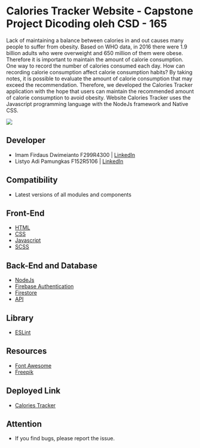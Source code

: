 # Calories Tracker Website - Capstone Project Dicoding oleh CSD - 165

Lack of maintaining a balance between calories in and out causes many people to suffer from obesity. Based on WHO data, in 2016 there were 1.9 billion adults who were overweight and 650 million of them were obese. Therefore it is important to maintain the amount of calorie consumption. One way to record the number of calories consumed each day. How can recording calorie consumption affect calorie consumption habits? By taking notes, it is possible to evaluate the amount of calorie consumption that may exceed the recommendation. Therefore, we developed the Calories Tracker application with the hope that users can maintain the recommended amount of calorie consumption to avoid obesity. Website Calories Tracker uses the Javascript programming language with the NodeJs framework and Native CSS.

<img src="caloriestracker.gif">

## Developer
- Imam Firdaus Dwimeianto F299R4300 | [LinkedIn](https://www.linkedin.com/in/idwimeianto/) 
- Listyo Adi Pamungkas F152R5106 | [LinkedIn](https://www.linkedin.com/in/listyo-adi-pamungkas-851490205/)

## Compatibility
- Latest versions of all modules and components

## Front-End
- [HTML](https://www.w3schools.com/html/)
- [CSS](https://developer.mozilla.org/en-US/docs/Web/CSS?retiredLocale=id)
- [Javascript](https://www.javascript.com/)
- [SCSS](https://sass-lang.com/)

## Back-End and Database
- [NodeJs](https://nodejs.org/en/)
- [Firebase Authentication](https://firebase.google.com/docs/auth)
- [Firestore](https://firebase.google.com/docs/firestore)
- [API](https://fdc.nal.usda.gov/api-guide.html)

## Library
- [ESLint](https://eslint.org/)

## Resources
- [Font Awesome](https://fontawesome.com/v5.15/icons)
- [Freepik](https://www.freepik.com/)

## Deployed Link
- [Calories Tracker](https://calories-tracker-a6aa0.web.app)

## Attention
- If you find bugs, please report the issue.

